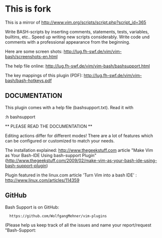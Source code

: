 # This is fork

This is a mirror of http://www.vim.org/scripts/script.php?script_id=365

Write BASH-scripts by inserting comments, statements, tests, variables, builtins, etc..
Speed up writing new scripts considerably.
Write code und comments with a professional appearance from the beginning.

Here are some screen shots: http://lug.fh-swf.de/vim/vim-bash/screenshots-en.html

The help file online: http://lug.fh-swf.de/vim/vim-bash/bashsupport.html

The key mappings of this plugin (PDF): http://lug.fh-swf.de/vim/vim-bash/bash-hotkeys.pdf

DOCUMENTATION
--------------------------------------------------------

This plugin comes with a help file (bashsupport.txt).
Read it with

  :h bashsupport

** PLEASE READ THE DOCUMENTATION **

Editing actions differ for different modes!
There are  a lot of  features which can be configured or customized to match your needs.

The installation explained: http://www.thegeekstuff.com article
"Make Vim as Your Bash-IDE Using bash-support Plugin"
(http://www.thegeekstuff.com/2009/02/make-vim-as-your-bash-ide-using-bash-support-plugin)

Plugin featured in the  linux.com article 'Turn Vim into a bash IDE' : http://www.linux.com/articles/114359

GitHub
--------------------------------------------------------

Bash Support is on GitHub:

      https://github.com/WolfgangMehner/vim-plugins

(Please help us keep track of all the issues and name your report/request "Bash-Support: <title>") 

MAILING LIST
--------------------------------------------------------
You can subscribe to the vim-plugins-list mailing list to post your questions or
suggestions for improvement or to report bugs.  The list will also be used to
announce new releases ( c.vim / bash-support / perl-support / doxygen-support ).
Visit the following page for subscribing to the mailing list:

  http://lug.fh-swf.de/cgi-bin/mailman/listinfo/vim-plugins-list

The vim-plugins-list list is very low on traffic.

